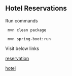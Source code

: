 ## Hotel Reservations

Run commands

```maven
 mvn clean package
```

```maven
 mvn spring-boot:run
```
Visit below links

[reservation](http://localhost:8080/reservation)

[hotel](http://localhost:8080/hotel)